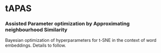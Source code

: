 # tAPAS
### Assisted Parameter optimization by Approximating neighbourhood Similarity

Bayesian optimization of hyperparameters for t-SNE in the context of word embeddings. Details to follow.
